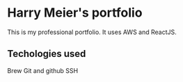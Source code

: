 # Harry Meier's portfolio
This is my professional portfolio. It uses AWS and ReactJS.


## Techologies used
Brew
Git and github
SSH
